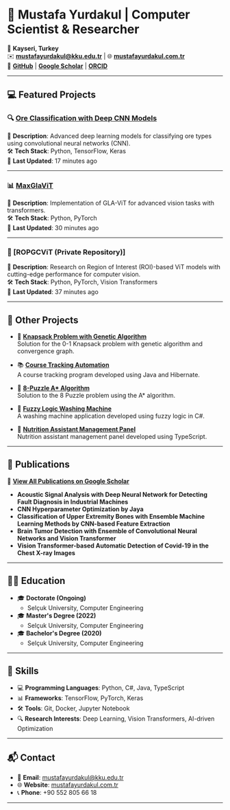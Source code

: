 # 🌟 Mustafa Yurdakul | Computer Scientist & Researcher

📍 **Kayseri, Turkey**  
✉️ **[mustafayurdakul@kku.edu.tr](mailto:mustafayurdakul@kku.edu.tr)** | 🌐 **[mustafayurdakul.com.tr](https://mustafayurdakul.com.tr/)**  
🔗 **[GitHub](https://github.com/ymyurdakul)** | **[Google Scholar](https://scholar.google.com/citations?user=CBICc64AAAAJ&hl=tr)** | **[ORCID](https://orcid.org/0000-0003-0562-4931)**  

---

## 💻 Featured Projects

### 🔍 [Ore Classification with Deep CNN Models](https://github.com/ymyurdakul/Ore-Classification-with-Deep-CNN-Models)
🌟 **Description**: Advanced deep learning models for classifying ore types using convolutional neural networks (CNN).  
🛠️ **Tech Stack**: Python, TensorFlow, Keras  
📅 **Last Updated**: 17 minutes ago  

---

### 📊 [MaxGlaViT](https://github.com/ymyurdakul/MaxGlaViT)
🌟 **Description**: Implementation of GLA-ViT for advanced vision tasks with transformers.  
🛠️ **Tech Stack**: Python, PyTorch  
📅 **Last Updated**: 30 minutes ago  

---

### 🧠 [ROPGCViT (Private Repository)]
🌟 **Description**: Research on Region of Interest (ROI)-based ViT models with cutting-edge performance for computer vision.  
🛠️ **Tech Stack**: Python, PyTorch, Vision Transformers  
📅 **Last Updated**: 37 minutes ago  

---

## 📂 Other Projects

- 🧮 **[Knapsack Problem with Genetic Algorithm](https://github.com/ymyurdakul/Knapsack-Problem-With-Genetic-Algorithm)**  
  Solution for the 0-1 Knapsack problem with genetic algorithm and convergence graph.

- 📚 **[Course Tracking Automation](https://github.com/ymyurdakul/Kurs-Takip-Otomasyonu)**  
  A course tracking program developed using Java and Hibernate.

- 🧩 **[8-Puzzle A* Algorithm](https://github.com/ymyurdakul/8-Puzzle-A-Star)**  
  Solution to the 8 Puzzle problem using the A* algorithm.

- 🧼 **[Fuzzy Logic Washing Machine](https://github.com/ymyurdakul/Bulanik-Mantik-Camasir-Makinesi)**  
  A washing machine application developed using fuzzy logic in C#.

- 🍎 **[Nutrition Assistant Management Panel](https://github.com/ymyurdakul/Beslenme-Asistanim-Yonetim-Paneli)**  
  Nutrition assistant management panel developed using TypeScript.

---

## 📖 Publications  
🔗 **[View All Publications on Google Scholar](https://scholar.google.com/citations?user=CBICc64AAAAJ&hl=tr)**  

- **Acoustic Signal Analysis with Deep Neural Network for Detecting Fault Diagnosis in Industrial Machines**  
- **CNN Hyperparameter Optimization by Jaya**  
- **Classification of Upper Extremity Bones with Ensemble Machine Learning Methods by CNN-based Feature Extraction**  
- **Brain Tumor Detection with Ensemble of Convolutional Neural Networks and Vision Transformer**  
- **Vision Transformer-based Automatic Detection of Covid-19 in the Chest X-ray Images**  

---

## 👨‍🎓 Education

- 🎓 **Doctorate (Ongoing)**  
  - Selçuk University, Computer Engineering  
- 🎓 **Master's Degree (2022)**  
  - Selçuk University, Computer Engineering  
- 🎓 **Bachelor's Degree (2020)**  
  - Selçuk University, Computer Engineering  

---

## 🌟 Skills

- 💻 **Programming Languages**: Python, C#, Java, TypeScript  
- 📊 **Frameworks**: TensorFlow, PyTorch, Keras  
- 🛠️ **Tools**: Git, Docker, Jupyter Notebook  
- 🔍 **Research Interests**: Deep Learning, Vision Transformers, AI-driven Optimization  

---

## 📬 Contact

- 📧 **Email**: [mustafayurdakul@kku.edu.tr](mailto:mustafayurdakul@kku.edu.tr)  
- 🌐 **Website**: [mustafayurdakul.com.tr](https://mustafayurdakul.com.tr/)  
- 📞 **Phone**: +90 552 805 66 18  

---
